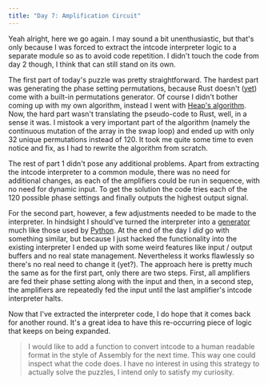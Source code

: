 ```yaml
---
title: "Day 7: Amplification Circuit"
---
```


Yeah alright, here we go again. I may sound a bit unenthusiastic, but that's only because I was forced to extract the intcode interpreter logic to a separate module so as to avoid code repetition. I didn't touch the code from day 2 though, I think that can still stand on its own.

The first part of today's puzzle was pretty straightforward. The hardest part was generating the phase setting permutations, because Rust doesn't ([yet](https://doc.rust-lang.org/1.1.0/std/slice/struct.Permutations.html)) come with a built-in permutations generator.
Of course I didn't bother coming up with my own algorithm, instead I went with [Heap's algorithm](https://en.wikipedia.org/wiki/Heap%27s_algorithm).
Now, the hard part wasn't translating the pseudo-code to Rust, well, in a sense it was. I mistook a very important part of the algorithm (namely the continuous mutation of the array in the swap loop) and ended up with only 32 unique permutations instead of 120.
It took me quite some time to even notice and fix, as I had to rewrite the algorithm from scratch.

The rest of part 1 didn't pose any additional problems. Apart from extracting the intcode interpreter to a common module, there was no need for additional changes, as each of the amplifiers could be run in sequence, with no need for dynamic input.
To get the solution the code tries each of the 120 possible phase settings and finally outputs the highest output signal.

For the second part, however, a few adjustments needed to be made to the interpreter. In hindsight I should've turned the interpreter into a [generator](https://en.wikipedia.org/wiki/Generator_(computer_programming)) much like those used by [Python](https://docs.python.org/3/glossary.html#term-generator). At the end of the day I *did* go with something similar, but because I just hacked the functionality into the existing interpreter I ended up with some weird features like input / output buffers and no real state management.
Nevertheless it works flawlessly so there's no real need to change it (yet?).
The approach here is pretty much the same as for the first part, only there are two steps.
First, all amplifiers are fed their phase setting along with the input and then, in a second step, the amplifiers are repeatedly fed the input until the last amplifier's intcode interpreter halts.

Now that I've extracted the interpreter code, I do hope that it comes back for another round. It's a great idea to have this re-occurring piece of logic that keeps on being expanded.

> I would like to add a function to convert intcode to a human readable format in the style of Assembly for the next time. This way one could inspect what the code does.
> I have no interest in using this strategy to actually solve the puzzles, I intend only to satisfy my curiosity.
